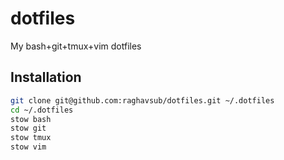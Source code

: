 # dotfiles

My bash+git+tmux+vim dotfiles

## Installation

```bash
git clone git@github.com:raghavsub/dotfiles.git ~/.dotfiles
cd ~/.dotfiles
stow bash
stow git
stow tmux
stow vim
```
